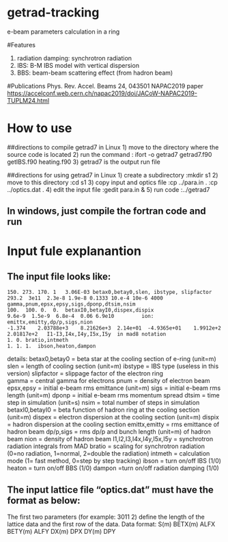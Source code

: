 # getrad-tracking
e-beam parameters calculation in a ring

#Features
1. radiation damping: synchrotron radiation
2. IBS: B-M IBS model with vertical dispersion
3. BBS: beam-beam scattering effect (from hadron beam) 


#Publications
Phys. Rev. Accel. Beams 24, 043501
NAPAC2019 paper https://accelconf.web.cern.ch/napac2019/doi/JACoW-NAPAC2019-TUPLM24.html

# How to use
##directions to compile getrad7 in Linux
    1) move to the directory where the source code is located
    2) run the command
    : ifort -o getrad7 getrad7.f90 getIBS.f90 heating.f90
    3) getrad7 is the output run file


##directions for using getrad7 in Linux
    1) create a subdirectory
    :mkdir s1
    2) move to this directory
    :cd s1
    3) copy input and optics file 
    :cp ../para.in .
    :cp ../optics.dat .
    4) edit the input file
    :gedit para.in &
    5) run code
    :../getrad7 

## In windows, just compile the fortran code and run


# Input fule explanantion

## The input file looks like:
    150. 273. 170. 1   3.06E-03 betax0,betay0,slen, ibstype, slipfactor  
    293.2  3e11  2.3e-8 1.9e-8 0.1333 10.e-4 10e-6 4000   gamma,pnum,epsx,epsy,sigs,dponp,dtsim,nsim
    100.  100. 0.  0.  betaxI0,betayI0,dispex,dispix
    9.6e-9  1.5e-9  6.8e-4  0.06 6.9e10 		ion: emittx,emitty,dp/p,sigs,nion
    -1.374    2.03788e+3    8.21626e+3  2.14e+01  -4.9365e+01    1.9912e+2  2.01817e+2   I1-I3,I4x,I4y,I5x,I5y  in mad8 notation
    1. 0. bratio,intmeth
    1. 1. 1.  ibson,heaton,dampon

details:
    betax0,betay0 = beta star at the cooling section of e-ring (unit=m)
    slen = length of cooling section (unit=m)
    ibstype = IBS type (useless in this version)
    slipfactor = slippage factor of the electron ring  
    gamma = central gamma for electrons
    pnum = density of electron beam
    epsx,epsy = initial e-beam rms emittance (unit=m)
    sigs = initial e-beam rms length (unit=m)
    dponp = initial e-beam rms momentum spread 
    dtsim = time step in simulation (unit=s)
    nsim = total number of steps in simulation
    betaxI0,betayI0 = beta function of hadron ring at the cooling section (unit=m)
    dispex = electron dispersion at the cooling section (unit=m)
    dispix = hadron dispersion at the cooling section
    emittx,emitty = rms emittance of hadron beam 
    dp/p,sigs = rms dp/p and bunch length (unit=m) of hadron beam 
    nion = density of hadron beam 
    I1,I2,I3,I4x,I4y,I5x,I5y = synchrotron radiation integrals from MAD
    bratio = scaling for synchrotron radiation (0=no radiation, 1=normal, 2=double the radiation)
    intmeth = calculation mode (1= fast method, 0=step by step tracking)
    ibson = turn on/off IBS (1/0)
    heaton = turn on/off BBS (1/0)
    dampon =turn on/off radiation damping (1/0)


## The input lattice file “optics.dat” must have the format as below:
The first two parameters (for example: 3011 2) define the length of the lattice data and the first row of the data.
Data format:  S(m)    BETX(m)    ALFX    BETY(m)    ALFY    DX(m)    DPX    DY(m)    DPY 


